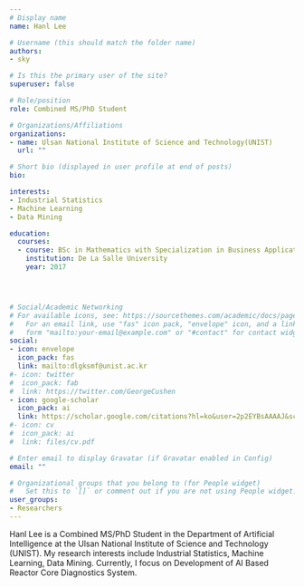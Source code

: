 ```yaml
---
# Display name
name: Hanl Lee

# Username (this should match the folder name)
authors:
- sky

# Is this the primary user of the site?
superuser: false

# Role/position
role: Combined MS/PhD Student

# Organizations/Affiliations
organizations:
- name: Ulsan National Institute of Science and Technology(UNIST)
  url: ""

# Short bio (displayed in user profile at end of posts)
bio: 

interests:
- Industrial Statistics
- Machine Learning
- Data Mining

education:
  courses:
  - course: BSc in Mathematics with Specialization in Business Applications
    institution: De La Salle University
    year: 2017




# Social/Academic Networking
# For available icons, see: https://sourcethemes.com/academic/docs/page-builder/#icons
#   For an email link, use "fas" icon pack, "envelope" icon, and a link in the
#   form "mailto:your-email@example.com" or "#contact" for contact widget.
social:
- icon: envelope
  icon_pack: fas
  link: mailto:dlgksmf@unist.ac.kr
#- icon: twitter
#  icon_pack: fab
#  link: https://twitter.com/GeorgeCushen
- icon: google-scholar
  icon_pack: ai
  link: https://scholar.google.com/citations?hl=ko&user=2p2EYBsAAAAJ&scilu=&scisig=AMD79ooAAAAAX1XTb8ULFCxWjfT64SumRGUWjWY9LtfQ&gmla=AJsN-F6tggYdMHHbGJkuJ8PSw6lTD2_0OvE2lKfsA0u48jSx3iDwZdnbJr0AEGGxFie4W3f0Fn1WZ8r_fLgygC_F_of1ytGjEvZ9ObvgvX68E_xtMlvHMGV1Bn1hhDrW-ooR5GK-P1IYbDR4zqQcQTEU7JHHR5J7UA&sciund=15537551416573662559
#- icon: cv
#  icon_pack: ai
#  link: files/cv.pdf

# Enter email to display Gravatar (if Gravatar enabled in Config)
email: ""

# Organizational groups that you belong to (for People widget)
#   Set this to `[]` or comment out if you are not using People widget.
user_groups:
- Researchers
---
```


Hanl Lee is a Combined MS/PhD Student in the Department of Artificial Intelligence at the Ulsan National Institute of Science and Technology (UNIST). My research interests include Industrial Statistics, Machine Learning, Data Mining. Currently, I focus on Development of AI Based Reactor Core Diagnostics System. 